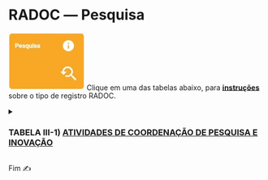 # RADOC &#x2015; Pesquisa

<img src="../media/painel-pesquisa.jpg" width="150"> Clique em uma das tabelas abaixo, para <ins>**instruções**</ins> sobre o tipo de registro RADOC.

<details><summary><H3><b>TABELA III-1) <ins>ATIVIDADES DE COORDENAÇÃO DE PESQUISA E INOVAÇÃO</ins></H3></b></summary>
  
|Item|Descrição|Pontos|**_Link_ para Instruções**|
|-|-|-|-|
|1|Coordenador de projeto conjuntos de pesquisa e cooperação científica (tipo PRODOC, PROCAD, PNPD, entre outros) e de cursos MINTER e DINTER aprovados por órgãos oficiais de fomento|10<br>(para 12 meses)|[Registro oriundo de Portaria](./fonte-portaria.md)|
|2|Coordenador de projeto de pesquisa ou inovação aprovado com comprovação de financiamento (exceto para os que são exclusivamente destinado a bolsas)|10<br>(para 12 meses)|[Registro importado de Sistemas UFG](./fonte-sistema.md)|
|2|Coordenador de projeto de pesquisa ou inovação aprovado sem financiamento|5<br>(para 12 meses)<br>(máx. 10)|[Registro importado de Sistemas UFG](./fonte-sistema.md)|
</details>

Fim &#9997;
